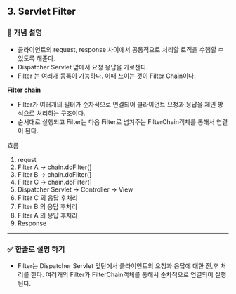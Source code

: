 ## 3. Servlet Filter

### 🧠 개념 설명
- 클라이언트의 request, response 사이에서 공통적으로 처리할 로직을 수행할 수 있도록 해준다.
- Dispatcher Servlet 앞에서 요청 응답을 가로챈다.
- Filter 는 여러개 등록이 가능하다. 이때 쓰이는 것이 Filter Chain이다.


**Filter chain**
- Filter가 여러개의 필터가 순차적으로 연결되어 클라이언트 요청과 응답을 체인 방식으로 처리하는 구조이다.
- 순서대로 실행되고 Filter는 다음 Filter로 넘겨주는 FilterChain객체를 통해서 연결이 된다.

흐름
1. requst
2. Filter A -> chain.doFilter(]
3. Filter B -> chain.doFilter(]
4. Filter C -> chain.doFilter(]
5. Dispatcher Servlet -> Controller -> View
6. Filter C 의 응답 후처리
7. Filter B 의 응답 후처리
8. Filter A 의 응답 후처리
9. Response

---
### ✅ 한줄로 설명 하기
- Filter는 Dispatcher Servlet 앞단에서 클라이언트의 요청과 응답에 대한 전,후 처리를 한다. 여러개의 Filter가 FilterChain객체를 통해서 순차적으로 연결되어 실행된다.
